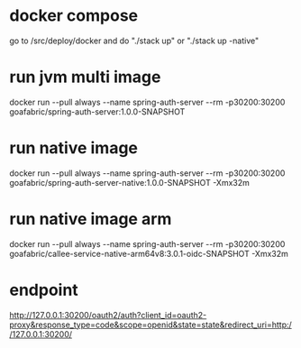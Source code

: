 # docker compose
go to /src/deploy/docker and do "./stack up" or "./stack up -native"

# run jvm multi image
docker run --pull always --name spring-auth-server --rm -p30200:30200 goafabric/spring-auth-server:1.0.0-SNAPSHOT

# run native image
docker run --pull always --name spring-auth-server --rm -p30200:30200 goafabric/spring-auth-server-native:1.0.0-SNAPSHOT -Xmx32m

# run native image arm
docker run --pull always --name spring-auth-server --rm -p30200:30200 goafabric/callee-service-native-arm64v8:3.0.1-oidc-SNAPSHOT -Xmx32m

# endpoint
http://127.0.0.1:30200/oauth2/auth?client_id=oauth2-proxy&response_type=code&scope=openid&state=state&redirect_uri=http://127.0.0.1:30200/
                                


